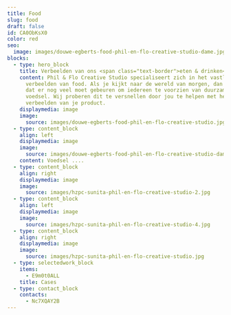 ```yaml
---
title: Food
slug: food
draft: false
id: CA0ObKsX0
color: red
seo:
  image: images/douwe-egberts-food-phil-en-flo-creative-studio-dame.jpg
blocks:
  - type: hero_block
    title: Verbeelden van ons <span class="text-border">eten & drinken</span>
    content: Phil & Flo Creative Studio specialiseert zich in het vastleggen en
      verbeelden van food. Als je kijkt naar de wereld van morgen, dan zie je
      dat er nog veel moet gebeuren om iedereen te voorzien van duurzame
      voedsel. Wij proberen dit te versnellen door jou te helpen met het
      verbeelden van je product.
    displaymedia: image
    image:
      source: images/douwe-egberts-food-phil-en-flo-creative-studio.jpg
  - type: content_block
    align: left
    displaymedia: image
    image:
      source: images/douwe-egberts-food-phil-en-flo-creative-studio-dame.jpg
    content: Voedsel ....
  - type: content_block
    align: right
    displaymedia: image
    image:
      source: images/hzpc-sunita-phil-en-flo-creative-studio-2.jpg
  - type: content_block
    align: left
    displaymedia: image
    image:
      source: images/hzpc-sunita-phil-en-flo-creative-studio-4.jpg
  - type: content_block
    align: right
    displaymedia: image
    image:
      source: images/hzpc-sunita-phil-en-flo-creative-studio.jpg
  - type: selectedwork_block
    items:
      - E9m0t0ALL
    title: Cases
  - type: contact_block
    contacts:
      - Nc7XQAY2B
---
```

